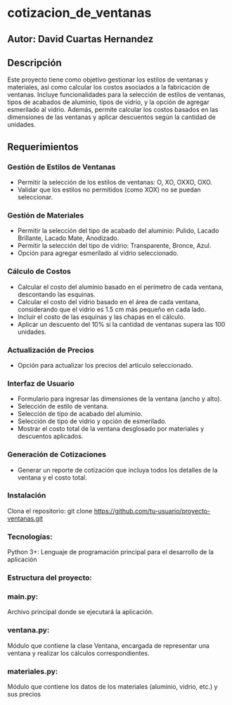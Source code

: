 # cotizacion_de_ventanas

## Autor: David Cuartas Hernandez

## Descripción

Este proyecto tiene como objetivo gestionar los estilos de ventanas y materiales, así como calcular los costos asociados a la fabricación de ventanas. Incluye funcionalidades para la selección de estilos de ventanas, tipos de acabados de aluminio, tipos de vidrio, y la opción de agregar esmerilado al vidrio. Además, permite calcular los costos basados en las dimensiones de las ventanas y aplicar descuentos según la cantidad de unidades.

## Requerimientos

### Gestión de Estilos de Ventanas
- Permitir la selección de los estilos de ventanas: O, XO, OXXO, OXO.
- Validar que los estilos no permitidos (como XOX) no se puedan seleccionar.

### Gestión de Materiales
- Permitir la selección del tipo de acabado del aluminio: Pulido, Lacado Brillante, Lacado Mate, Anodizado.
- Permitir la selección del tipo de vidrio: Transparente, Bronce, Azul.
- Opción para agregar esmerilado al vidrio seleccionado.

### Cálculo de Costos
- Calcular el costo del aluminio basado en el perímetro de cada ventana, descontando las esquinas.
- Calcular el costo del vidrio basado en el área de cada ventana, considerando que el vidrio es 1.5 cm más pequeño en cada lado.
- Incluir el costo de las esquinas y las chapas en el cálculo.
- Aplicar un descuento del 10% si la cantidad de ventanas supera las 100 unidades.

### Actualización de Precios
- Opción para actualizar los precios del artículo seleccionado.

### Interfaz de Usuario
- Formulario para ingresar las dimensiones de la ventana (ancho y alto).
- Selección de estilo de ventana.
- Selección de tipo de acabado del aluminio.
- Selección de tipo de vidrio y opción de esmerilado.
- Mostrar el costo total de la ventana desglosado por materiales y descuentos aplicados.

### Generación de Cotizaciones
- Generar un reporte de cotización que incluya todos los detalles de la ventana y el costo total.

### Instalación
Clona el repositorio:
git clone https://github.com/tu-usuario/proyecto-ventanas.git

### Tecnologías:
Python 3+: Lenguaje de programación principal para el desarrollo de la aplicación

### Estructura del proyecto:

### main.py: 
Archivo principal donde se ejecutará la aplicación.
### ventana.py: 
Módulo que contiene la clase Ventana, encargada de representar una ventana y realizar los cálculos correspondientes.
### materiales.py:
 Módulo que contiene los datos de los materiales (aluminio, vidrio, etc.) y sus precios